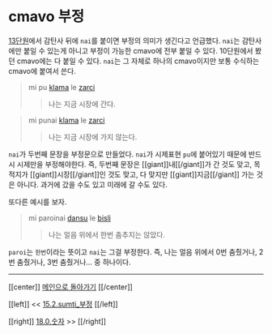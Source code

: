 # cmavo 부정

[13단원](13_00_감탄사.html)에서 감탄사 뒤에 `nai`를 붙이면 부정의 의미가 생긴다고 언급했다. `nai`는 감탄사에만 붙일 수 있는게 아니고 부정이 가능한 cmavo에 전부 붙일 수 있다. 10단원에서 봤던 cmavo에는 다 붙일 수 있다. `nai`는 그 자체로 하나의 cmavo이지만 보통 수식하는 cmavo에 붙여서 쓴다.

> mi pu [klama] le [zarci]
>> 나는 지금 시장에 간다.

> mi punai [klama] le [zarci]
>> 나는 지금 시장에 가지 않는다.

`nai`가 두번째 문장을 부정문으로 만들었다. `nai`가 시제표현 `pu`에 붙어있기 때문에 반드시 시제만을 부정해야한다. 즉, 두번째 문장은 [[giant]]내[[/giant]]가 간 것도 맞고, 목적지가 [[giant]]시장[[/giant]]인 것도 맞고, 다 맞지만 [[giant]]지금[[/giant]] 가는 것은 아니다. 과거에 갔을 수도 있고 미래에 갈 수도 있다.

또다른 예시를 보자.

> mi paroinai [dansu] le [bisli]
>> 나는 얼음 위에서 한번 춤추지는 않았다.

`paroi`는 `한번`이라는 뜻이고 `nai`는 그걸 부정한다. 즉, 나는 얼음 위에서 0번 춤췄거나, 2번 춤췄거나, 3번 춤췄거나... 중 하나이다.

---

[[center]]
[메인으로 돌아가기](index.html)
[[/center]]

[[left]]
<< [15.2.sumti_부정](15_02_sumti_부정.html)
[[/left]]

[[right]]
[18.0.숫자](18_00_숫자.html) >>
[[/right]]

[klama]: gismu.html#klama
[zarci]: gismu.html#zarci
[dansu]: gismu.html#dansu
[bisli]: gismu.html#bisli